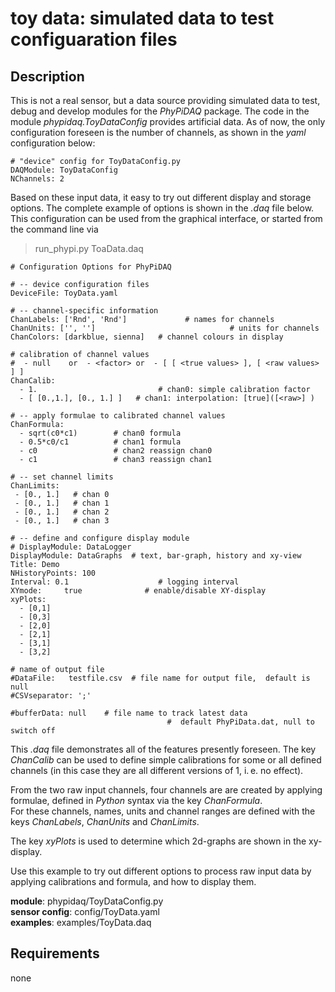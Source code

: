 # toy data: simulated data to test configuaration files

## Description

This is not a real sensor, but a data source providing simulated data to test, debug and
develop modules for the *PhyPiDAQ* package. 
The code in the module *phypidaq.ToyDataConfig* provides artificial data. As of now, 
the only configuration foreseen is the number of channels, as shown in the *yaml* configuration below:
```
# "device" config for ToyDataConfig.py 
DAQModule: ToyDataConfig
NChannels: 2
```

Based on these input data, it easy to try out different display and storage options.
The complete example of options is shown in the *.daq* file below. 
This configuration can be used from the graphical interface, or started from the
command line via

  > run_phypi.py ToaData.daq

```
# Configuration Options for PhyPiDAQ 

# -- device configuration files 
DeviceFile: ToyData.yaml

# -- channel-specific information
ChanLabels: ['Rnd', 'Rnd']             # names for channels 
ChanUnits: ['', '']                              # units for channels 
ChanColors: [darkblue, sienna]   # channel colours in display

# calibration of channel values
#  - null    or  - <factor> or  - [ [ <true values> ], [ <raw values> ] ]
ChanCalib: 
  - 1.                           # chan0: simple calibration factor
  - [ [0.,1.], [0., 1.] ]   # chan1: interpolation: [true]([<raw>] )

# -- apply formulae to calibrated channel values
ChanFormula:
  - sqrt(c0*c1)        # chan0 formula
  - 0.5*c0/c1          # chan1 formula
  - c0                 # chan2 reassign chan0
  - c1                 # chan3 reassign chan1

# -- set channel limits
ChanLimits: 
 - [0., 1.]   # chan 0
 - [0., 1.]   # chan 1
 - [0., 1.]   # chan 2
 - [0., 1.]   # chan 3
  
# -- define and configure display module 
# DisplayModule: DataLogger
DisplayModule: DataGraphs  # text, bar-graph, history and xy-view
Title: Demo
NHistoryPoints: 100
Interval: 0.1                    # logging interval         
XYmode:     true              # enable/disable XY-display
xyPlots:
  - [0,1]
  - [0,3]
  - [2,0]
  - [2,1]
  - [3,1]
  - [3,2]

# name of output file
#DataFile:   testfile.csv  # file name for output file,  default is null 
#CSVseparator: ';'

#bufferData: null    # file name to track latest data
                                   #  default PhyPiData.dat, null to switch off 
```

This *.daq* file demonstrates all of the features presently foreseen.
The key *ChanCalib* can be used to define simple calibrations for some or all
defined channels (in this case they are all different versions of 1, i. e. no effect).

From the two raw input channels, four channels are are created by applying formulae,
defined  in *Python* syntax via the key *ChanFormula*.  
For these channels, names, units and channel ranges are 
defined with the keys *ChanLabels*, *ChanUnits* and *ChanLimits*.

The key *xyPlots* is used to determine which 2d-graphs are shown in the
xy-display. 

Use this example to try out different options to process raw input data by applying 
calibrations and formula, and how to display them. 
 
**module**:   phypidaq/ToyDataConfig.py  
**sensor config**: config/ToyData.yaml  
**examples**:  examples/ToyData.daq


## Requirements

none 
